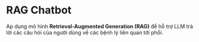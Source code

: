 # RAG Chatbot

Ap dụng mô hình **Retrieval-Augmented Generation (RAG)** để hỗ trợ LLM trả lời các câu hỏi của người dùng về các bệnh lý liên quan tới phổi.
